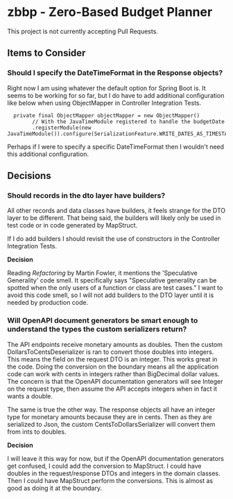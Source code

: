 # zbbp - Zero-Based Budget Planner

This project is not currently accepting Pull Requests.

## Items to Consider

### Should I specify the DateTimeFormat in the Response objects?

Right now I am using whatever the default option for Spring Boot is. It seems to be working for so far, but I do have to add additional
configuration like below when using ObjectMapper in Controller Integration Tests.

```
  private final ObjectMapper objectMapper = new ObjectMapper()
        // With the JavaTimeModule registered to handle the budgetDate
        .registerModule(new JavaTimeModule()).configure(SerializationFeature.WRITE_DATES_AS_TIMESTAMPS,false);
```

Perhaps if I were to specify a specific DateTimeFormat then I wouldn't need this additional configuration.

## Decisions

### Should records in the dto layer have builders?

All other records and data classes have builders, it feels strange for the DTO layer to be different. That being said, the builders will
likely only be used in test code or in code generated by MapStruct.

If I do add builders I should revisit the use of constructors in the Controller Integration Tests.

**Decision**

Reading *Refactoring* by Martin Fowler, it mentions the 'Speculative Generality' code smell. It specifically says "Speculative generality
can be spotted when the only users of a function or class are test cases." I want to avoid this code smell, so I will not add builders to
the DTO layer until it is needed by production code.

### Will OpenAPI document generators be smart enough to understand the types the custom serializers return?

The API endpoints receive monetary amounts as doubles. Then the custom DollarsToCentsDeserializer is ran to convert those doubles into
integers. This means the field on the request DTO is an integer. This works great in the code. Doing the conversion on the boundary means
all the application code can work with cents in integers rather than BigDecimal dollar values. The concern is that the OpenAPI documentation
generators will see Integer on the request type, then assume the API accepts integers when in fact it wants a double.

The same is true the other way. The response objects all have an integer type for monetary amounts because they are in cents. Then as they
are serialized to Json, the custom CentsToDollarsSerializer will convert them from ints to doubles.

**Decision**

I will leave it this way for now, but if the OpenAPI documentation generators get confused, I could add the conversion to MapStruct. I could
have doubles in the request/response DTOs and integers in the domain classes. Then I could have MapStruct perform the conversions. This is
almost as good as doing it at the boundary.
